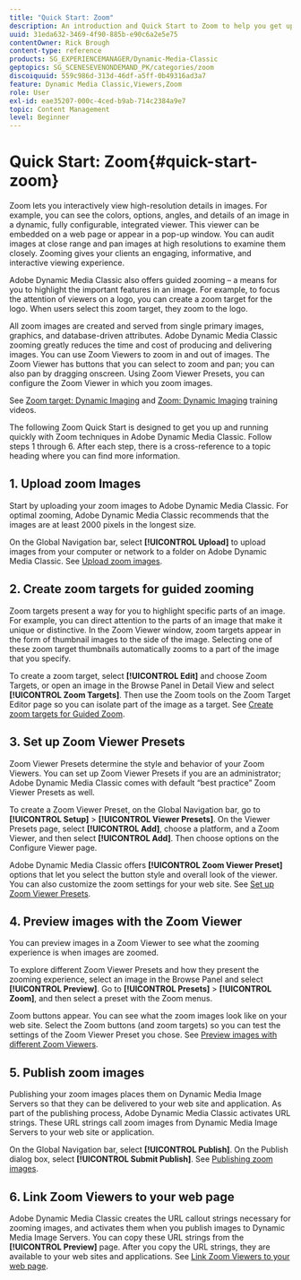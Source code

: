 ```yaml
---
title: "Quick Start: Zoom"
description: An introduction and Quick Start to Zoom to help you get up and running quickly.
uuid: 31eda632-3469-4f90-885b-e90c6a2e5e75
contentOwner: Rick Brough
content-type: reference
products: SG_EXPERIENCEMANAGER/Dynamic-Media-Classic
geptopics: SG_SCENESEVENONDEMAND_PK/categories/zoom
discoiquuid: 559c986d-313d-46df-a5ff-0b49316ad3a7
feature: Dynamic Media Classic,Viewers,Zoom
role: User
exl-id: eae35207-000c-4ced-b9ab-714c2384a9e7
topic: Content Management
level: Beginner
---
```

# Quick Start: Zoom{#quick-start-zoom}

Zoom lets you interactively view high-resolution details in images. For example, you can see the colors, options, angles, and details of an image in a dynamic, fully configurable, integrated viewer. This viewer can be embedded on a web page or appear in a pop-up window. You can audit images at close range and pan images at high resolutions to examine them closely. Zooming gives your clients an engaging, informative, and interactive viewing experience.

Adobe Dynamic Media Classic also offers guided zooming &ndash; a means for you to highlight the important features in an image. For example, to focus the attention of viewers on a logo, you can create a zoom target for the logo. When users select this zoom target, they zoom to the logo.

All zoom images are created and served from single primary images, graphics, and database-driven attributes. Adobe Dynamic Media Classic zooming greatly reduces the time and cost of producing and delivering images. You can use Zoom Viewers to zoom in and out of images. The Zoom Viewer has buttons that you can select to zoom and pan; you can also pan by dragging onscreen. Using Zoom Viewer Presets, you can configure the Zoom Viewer in which you zoom images.

See [Zoom target: Dynamic Imaging](https://s7d5.scene7.com/s7viewers/html5/VideoViewer.html?videoserverurl=https://s7d5.scene7.com/is/content/&emailurl=https://s7d5.scene7.com/s7/emailFriend&serverUrl=https://s7d5.scene7.com/is/image/&config=Scene7SharedAssets/Universal_HTML5_Video&contenturl=https://s7d5.scene7.com/skins/&asset=S7tutorials/559_Zoom%20Target%20Tool_converted%20renamed_Dynamic%20Imaging-AVS) and [Zoom: Dynamic Imaging](https://s7d5.scene7.com/s7viewers/html5/VideoViewer.html?videoserverurl=https://s7d5.scene7.com/is/content/&emailurl=https://s7d5.scene7.com/s7/emailFriend&serverUrl=https://s7d5.scene7.com/is/image/&config=Scene7SharedAssets/Universal_HTML5_Video&contenturl=https://s7d5.scene7.com/skins/&asset=S7tutorials/560_Zoom_converted%20renamed_Dynamic%20Imaging-AVS) training videos.

The following Zoom Quick Start is designed to get you up and running quickly with Zoom techniques in Adobe Dynamic Media Classic. Follow steps 1 through 6. After each step, there is a cross-reference to a topic heading where you can find more information.

## 1. Upload zoom Images

Start by uploading your zoom images to Adobe Dynamic Media Classic. For optimal zooming, Adobe Dynamic Media Classic recommends that the images are at least 2000 pixels in the longest size.

On the Global Navigation bar, select **[!UICONTROL Upload]** to upload images from your computer or network to a folder on Adobe Dynamic Media Classic. See [Upload zoom images](uploading-zoom-images.md#uploading_zoom_images).

## 2. Create zoom targets for guided zooming

Zoom targets present a way for you to highlight specific parts of an image. For example, you can direct attention to the parts of an image that make it unique or distinctive. In the Zoom Viewer window, zoom targets appear in the form of thumbnail images to the side of the image. Selecting one of these zoom target thumbnails automatically zooms to a part of the image that you specify.

To create a zoom target, select **[!UICONTROL Edit]** and choose Zoom Targets, or open an image in the Browse Panel in Detail View and select **[!UICONTROL Zoom Targets]**. Then use the Zoom tools on the Zoom Target Editor page so you can isolate part of the image as a target. See [Create zoom targets for Guided Zoom](creating-zoom-targets-guided-zoom.md#creating_zoom_targets_for_guided_zoom).

## 3. Set up Zoom Viewer Presets

Zoom Viewer Presets determine the style and behavior of your Zoom Viewers. You can set up Zoom Viewer Presets if you are an administrator; Adobe Dynamic Media Classic comes with default “best practice” Zoom Viewer Presets as well.

To create a Zoom Viewer Preset, on the Global Navigation bar, go to **[!UICONTROL Setup]** > **[!UICONTROL Viewer Presets]**. On the Viewer Presets page, select **[!UICONTROL Add]**, choose a platform, and a Zoom Viewer, and then select **[!UICONTROL Add]**. Then choose options on the Configure Viewer page.

Adobe Dynamic Media Classic offers **[!UICONTROL Zoom Viewer Preset]** options that let you select the button style and overall look of the viewer. You can also customize the zoom settings for your web site. See [Set up Zoom Viewer Presets](setting-zoom-viewer-presets.md#setting_up_zoom_viewer_presets).

## 4. Preview images with the Zoom Viewer

You can preview images in a Zoom Viewer to see what the zooming experience is when images are zoomed.

To explore different Zoom Viewer Presets and how they present the zooming experience, select an image in the Browse Panel and select **[!UICONTROL Preview]**. Go to **[!UICONTROL Presets]** > **[!UICONTROL Zoom]**, and then select a preset with the Zoom menus.

Zoom buttons appear. You can see what the zoom images look like on your web site. Select the Zoom buttons (and zoom targets) so you can test the settings of the Zoom Viewer Preset you chose. See [Preview images with different Zoom Viewers](previewing-image-assets-different-zoom.md#previewing_image_assets_with_different_zoom_viewers).

## 5. Publish zoom images

Publishing your zoom images places them on Dynamic Media Image Servers so that they can be delivered to your web site and application. As part of the publishing process, Adobe Dynamic Media Classic activates URL strings. These URL strings call zoom images from Dynamic Media Image Servers to your web site or application.

On the Global Navigation bar, select **[!UICONTROL Publish]**. On the Publish dialog box, select **[!UICONTROL Submit Publish]**. See [Publishing zoom images](publishing-zoom-images.md#publishing_zoom_images).

## 6. Link Zoom Viewers to your web page

Adobe Dynamic Media Classic creates the URL callout strings necessary for zooming images, and activates them when you publish images to Dynamic Media Image Servers. You can copy these URL strings from the **[!UICONTROL Preview]** page. After you copy the URL strings, they are available to your web sites and applications. See [Link Zoom Viewers to your web page](linking-zoom-viewers-web-pages.md#linking_zoom_viewers_to_your_web_pages).

